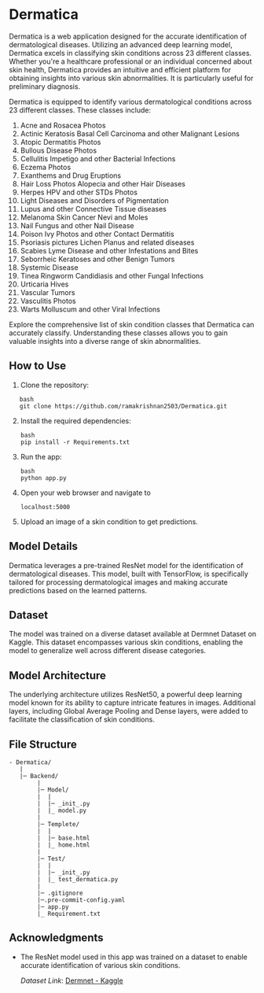 # Dermatica


Dermatica is a web application designed for the accurate identification of dermatological diseases. Utilizing an advanced deep learning model, Dermatica excels in classifying skin conditions across 23 different classes. Whether you're a healthcare professional or an individual concerned about skin health, Dermatica provides an intuitive and efficient platform for obtaining insights into various skin abnormalities. It is particularly useful for preliminary diagnosis.

Dermatica is equipped to identify various dermatological conditions across 23 different classes. These classes include:

1. Acne and Rosacea Photos
2. Actinic Keratosis Basal Cell Carcinoma and other Malignant Lesions
3. Atopic Dermatitis Photos
4. Bullous Disease Photos
5. Cellulitis Impetigo and other Bacterial Infections
6. Eczema Photos
7. Exanthems and Drug Eruptions
8. Hair Loss Photos Alopecia and other Hair Diseases
9. Herpes HPV and other STDs Photos
10. Light Diseases and Disorders of Pigmentation
11. Lupus and other Connective Tissue diseases
12. Melanoma Skin Cancer Nevi and Moles
13. Nail Fungus and other Nail Disease
14. Poison Ivy Photos and other Contact Dermatitis
15. Psoriasis pictures Lichen Planus and related diseases
16. Scabies Lyme Disease and other Infestations and Bites
17. Seborrheic Keratoses and other Benign Tumors
18. Systemic Disease
19. Tinea Ringworm Candidiasis and other Fungal Infections
20. Urticaria Hives
21. Vascular Tumors
22. Vasculitis Photos
23. Warts Molluscum and other Viral Infections

Explore the comprehensive list of skin condition classes that Dermatica can accurately classify. Understanding these classes allows you to gain valuable insights into a diverse range of skin abnormalities.

## How to Use

1. Clone the repository:
 ~~~
    bash
    git clone https://github.com/ramakrishnan2503/Dermatica.git
 ~~~   

2. Install the required dependencies:
    ~~~
    bash
    pip install -r Requirements.txt
    ~~~ 

3. Run the app:
    ~~~
    bash
    python app.py
    ~~~

4. Open your web browser and navigate to
   ~~~
   localhost:5000
   ~~~
6. Upload an image of a skin condition to get predictions.

## Model Details

Dermatica leverages a pre-trained ResNet model for the identification of dermatological diseases. This model, built with TensorFlow, is specifically tailored for processing dermatological images and making accurate predictions based on the learned patterns.

## Dataset
The model was trained on a diverse dataset available at Dermnet Dataset on Kaggle. This dataset encompasses various skin conditions, enabling the model to generalize well across different disease categories.

## Model Architecture
The underlying architecture utilizes ResNet50, a powerful deep learning model known for its ability to capture intricate features in images. Additional layers, including Global Average Pooling and Dense layers, were added to facilitate the classification of skin conditions.

## File Structure
~~~
- Dermatica/
   |
   |─ Backend/
        |
        |─ Model/
        |  |
        |  |─ _init_.py
        |  |_ model.py
        |
        |─ Templete/
        |  |
        |  |─ base.html
        |  |_ home.html
        |
        |─ Test/
        |  |
        |  |─ _init_.py
        |  |_ test_dermatica.py
        |
        |─ .gitignore
        |─.pre-commit-config.yaml
        |─ app.py
        |_ Requirement.txt
~~~
## Acknowledgments

- The ResNet model used in this app was trained on a dataset to enable accurate identification of various skin conditions.

    *Dataset Link*: [Dermnet - Kaggle](https://www.kaggle.com/datasets/shubhamgoel27/dermnet)
